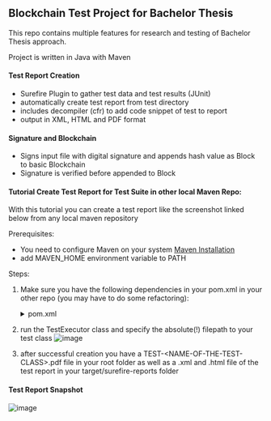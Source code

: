## Blockchain Test Project for Bachelor Thesis
This repo contains multiple features for research and testing of Bachelor Thesis approach.

Project is written in Java with Maven
  
#### Test Report Creation
- Surefire Plugin to gather test data and test results (JUnit)
- automatically create test report from test directory 
- includes decompiler (cfr) to add code snippet of test to report
- output in XML, HTML and PDF format
  
#### Signature and Blockchain
- Signs input file with digital signature and appends hash value as Block to basic Blockchain
- Signature is verified before appended to Block

#### Tutorial Create Test Report for Test Suite in other local Maven Repo:
With this tutorial you can create a test report like the screenshot linked below from any local maven repository

Prerequisites: 
- You need to configure Maven on your system [Maven Installation](https://maven.apache.org/download.cgi)
- add MAVEN_HOME environment variable to PATH

Steps:
1. Make sure you have the following dependencies in your pom.xml in your other repo (you may have to do some refactoring):


    <details>
    <summary>pom.xml</summary>
    <br>
      
    ```
   <properties>
        <project.build.sourceEncoding>UTF-8</project.build.sourceEncoding>
        <maven.compiler.source>18</maven.compiler.source>
        <maven.compiler.target>18</maven.compiler.target>
        <maven.surefire.version>2.22.0</maven.surefire.version>
        <maven.surefire.report.plugin.version>3.3.0</maven.surefire.report.plugin.version>
        <org.junit.platform.version>1.2.0</org.junit.platform.version>
        <openhtml.version>1.0.10</openhtml.version>
        <commons.codec.version>1.16.0</commons.codec.version>
        <org.apache.maven.shared.version>3.3.0</org.apache.maven.shared.version>
        <org.apache.xmlgraphics.version>2.6</org.apache.xmlgraphics.version>
        <com.openhtmltopdf.version>1.0.10</com.openhtmltopdf.version>
        <org.benf.version>0.152</org.benf.version>
    </properties>
    <dependencies>
        <dependency>
            <groupId>commons-codec</groupId>
            <artifactId>commons-codec</artifactId>
            <version>${commons.codec.version}</version>
        </dependency>
        <dependency>
            <groupId>org.junit.jupiter</groupId>
            <artifactId>junit-jupiter</artifactId>
            <version>RELEASE</version>
            <scope>test</scope>
        </dependency>
        <dependency>
            <groupId>org.apache.maven.shared</groupId>
            <artifactId>maven-invoker</artifactId>
            <version>${org.apache.maven.shared.version}</version>
        </dependency>
        <dependency>
            <groupId>org.apache.xmlgraphics</groupId>
            <artifactId>fop</artifactId>
            <version>${org.apache.xmlgraphics.version}</version>
        </dependency>
        <dependency>
            <groupId>com.openhtmltopdf</groupId>
            <artifactId>openhtmltopdf-pdfbox</artifactId>
            <version>${com.openhtmltopdf.version}</version>
        </dependency>
        <dependency>
            <groupId>org.benf</groupId>
            <artifactId>cfr</artifactId>
            <version>${org.benf.version}</version>
        </dependency>
    </dependencies>
    <build>
        <plugins>
            <plugin>
                <groupId>org.apache.maven.plugins</groupId>
                <artifactId>maven-surefire-plugin</artifactId>
                <version>${maven.surefire.version}</version>
                <dependencies>
                    <dependency>
                        <groupId>org.junit.platform</groupId>
                        <artifactId>junit-platform-surefire-provider</artifactId>
                        <version>${org.junit.platform.version}</version>
                    </dependency>
                </dependencies>
                <configuration>
                    <additionalClasspathElements>
                        <additionalClasspathElement>src/test/java/</additionalClasspathElement>
                    </additionalClasspathElements>
                    <testFailureIgnore>true</testFailureIgnore>
                </configuration>
            </plugin>
        </plugins>
    </build>
    <reporting>
        <plugins>
            <plugin>
                <groupId>org.apache.maven.plugins</groupId>
                <artifactId>maven-surefire-report-plugin</artifactId>
                <version>${maven.surefire.report.plugin.version}</version>
            </plugin>
        </plugins>
    </reporting>
    
   ```
    
  </details>

2. run the TestExecutor class and specify the absolute(!) filepath to your test class
   ![image](https://github.com/user-attachments/assets/cf45a399-c0c2-4987-bf44-e2b3fc4f9176)


3.  after successful creation you have a TEST-\<NAME-OF-THE-TEST-CLASS\>.pdf file in your root folder as well as a .xml and .html file of the test report in your target/surefire-reports folder

#### Test Report Snapshot
![image](https://github.com/user-attachments/assets/a4e05182-7ecc-47ca-8cbf-e37a539632ae)



